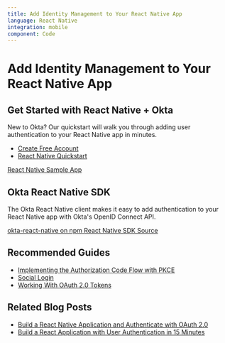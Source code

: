 ```yaml
---
title: Add Identity Management to Your React Native App
language: React Native
integration: mobile
component: Code
---
```


# <i class='icon-48 docsPage code-react'></i> Add Identity Management to Your React Native App

## Get Started with React Native + Okta

New to Okta? Our quickstart will walk you through adding user authentication to your React Native app in minutes.

<ul class='language-ctas'>
	<li>
		<a href='https://developer.okta.com/signup/' class='Button--red' data-proofer-ignore>
			<span>Create Free Account</span>
		</a>
	</li>
	<li>
		<a href='/quickstart/#/react-native' class='Button--blue' data-proofer-ignore>
			<span>React Native Quickstart</span>
		</a>
	</li>
</ul>

<a href='https://github.com/okta/samples-js-react-native'>
	<span class='fa fa-github'></span> <span>React Native Sample App</span>
</a>

## Okta React Native SDK

The Okta React Native client makes it easy to add authentication to your React Native app with Okta's OpenID Connect API.

<a href='https://www.npmjs.com/package/@okta/okta-react-native' class="language-reference">
	<span class='icon download-16'></span> <span>okta-react-native on npm</span>
</a>

<a href='https://github.com/okta/okta-oidc-js/tree/master/packages/okta-react-native'>
	<span class='fa fa-github'></span> <span>React Native SDK Source</span>
</a>

## Recommended Guides


- [Implementing the Authorization Code Flow with PKCE](/authentication-guide/implementing-authentication/auth-code-pkce/)
- [Social Login](/authentication-guide/social-login/)
- [Working With OAuth 2.0 Tokens](/authentication-guide/tokens/)

## Related Blog Posts


- [Build a React Native Application and Authenticate with OAuth 2.0](/blog/2018/03/16/build-react-native-authentication-oauth-2)
- [Build a React Application with User Authentication in 15 Minutes](/blog/2017/03/30/react-okta-sign-in-widget)

